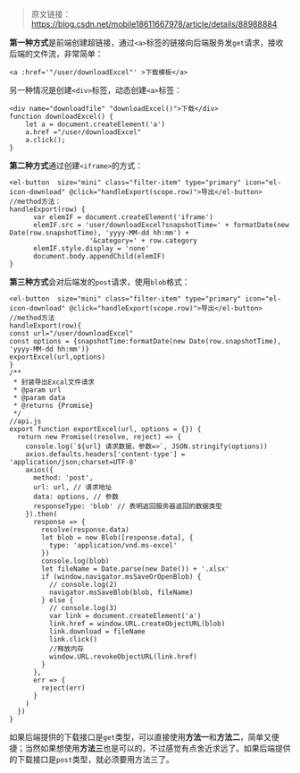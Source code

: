 > 原文链接：<https://blog.csdn.net/mobile18611667978/article/details/88988884>

**第一种方式**是前端创建超链接，通过`<a>`标签的链接向后端服务发`get`请求，接收后端的文件流，非常简单：

	<a :href='"/user/downloadExcel"' >下载模板</a>

另一种情况是创建`<div>`标签，动态创建`<a>`标签：

	<div name="downloadfile" "downloadExcel()">下载</div>
	function downloadExcel() {
	    let a = document.createElement('a')
	    a.href ="/user/downloadExcel"
	    a.click();
	}

**第二种方式**通过创建`<iframe>`的方式：

	<el-button  size="mini" class="filter-item" type="primary" icon="el-icon-download" @click="handleExport(scope.row)">导出</el-button>
	//method方法：
	handleExport(row) {
	      var elemIF = document.createElement('iframe')
	      elemIF.src = 'user/downloadExcel?snapshotTime=' + formatDate(new Date(row.snapshotTime), 'yyyy-MM-dd hh:mm') +
	                    '&category=' + row.category 
	      elemIF.style.display = 'none'
	      document.body.appendChild(elemIF)
    }

**第三种方式**会对后端发的`post`请求，使用`blob`格式：

	<el-button  size="mini" class="filter-item" type="primary" icon="el-icon-download" @click="handleExport(scope.row)">导出</el-button>
	//method方法
	handleExport(row){
	const url="/user/downloadExcel"
	const options = {snapshotTime:formatDate(new Date(row.snapshotTime), 'yyyy-MM-dd hh:mm')}
	exportExcel(url,options)
	}
	/**
	 * 封装导出Excal文件请求
	 * @param url
	 * @param data
	 * @returns {Promise}
	 */
	//api.js
	export function exportExcel(url, options = {}) {
	  return new Promise((resolve, reject) => {
	    console.log(`${url} 请求数据，参数=>`, JSON.stringify(options))
	    axios.defaults.headers['content-type'] = 'application/json;charset=UTF-8'
	    axios({
	      method: 'post',
	      url: url, // 请求地址
	      data: options, // 参数
	      responseType: 'blob' // 表明返回服务器返回的数据类型
	    }).then(
	      response => {
	        resolve(response.data)
	        let blob = new Blob([response.data], {
	          type: 'application/vnd.ms-excel'
	        })
	        console.log(blob)
	        let fileName = Date.parse(new Date()) + '.xlsx'
	        if (window.navigator.msSaveOrOpenBlob) {
	          // console.log(2)
	          navigator.msSaveBlob(blob, fileName)
	        } else {
	          // console.log(3)
	          var link = document.createElement('a')
	          link.href = window.URL.createObjectURL(blob)
	          link.download = fileName
	          link.click()
	          //释放内存
	          window.URL.revokeObjectURL(link.href)
	        }
	      },
	      err => {
	        reject(err)
	      }
	    )
	  })
	}

如果后端提供的下载接口是`get`类型，可以直接使用**方法一**和**方法二**，简单又便捷；当然如果想使用**方法三**也是可以的，不过感觉有点舍近求远了。如果后端提供的下载接口是`post`类型，就必须要用方法三了。